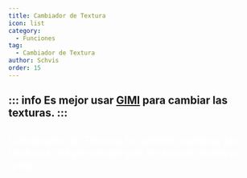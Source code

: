 ```yaml
---
title: Cambiador de Textura
icon: list
category:
  - Funciones
tag:
  - Cambiador de Textura
author: Schvis
order: 15
---
```

::: info Es mejor usar [GIMI](../../guide/3DM-tutorial.md) para cambiar las texturas.
:::
---
## <span style='color:white;'>Cambiador de Textura te permite cambiar las texturas del personaje por otras con archivos .png.</span>